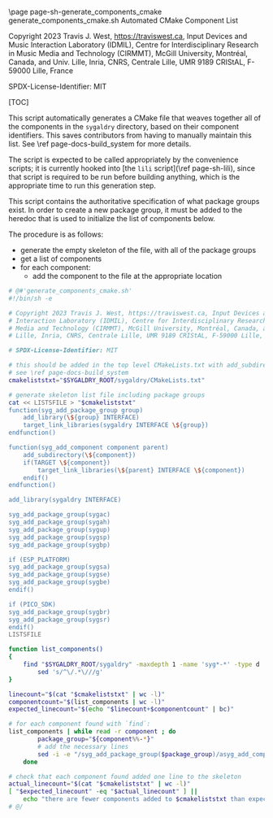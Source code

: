 \page page-sh-generate_components_cmake generate_components_cmake.sh Automated CMake Component List

Copyright 2023 Travis J. West, https://traviswest.ca, Input Devices and Music
Interaction Laboratory (IDMIL), Centre for Interdisciplinary Research in Music
Media and Technology (CIRMMT), McGill University, Montréal, Canada, and Univ.
Lille, Inria, CNRS, Centrale Lille, UMR 9189 CRIStAL, F-59000 Lille, France

SPDX-License-Identifier: MIT

[TOC]

This script automatically generates a CMake file that weaves together all of the
components in the `sygaldry` directory, based on their component identifiers.
This saves contributors from having to manually maintain this list.
See \ref page-docs-build_system for more details.

The script is expected to be called appropriately by the convenience scripts;
it is currently hooked into [the `lili` script](\ref page-sh-lili), since that
script is required to be run before building anything, which is the appropriate
time to run this generation step.

This script contains the authoritative specification of what package groups
exist. In order to create a new package group, it must be added to the heredoc
that is used to initialize the list of components below.

The procedure is as follows:

- generate the empty skeleton of the file, with all of the package groups
- get a list of components
- for each component:
    - add the component to the file at the appropriate location

```sh
# @#'generate_components_cmake.sh'
#!/bin/sh -e

# Copyright 2023 Travis J. West, https://traviswest.ca, Input Devices and Music
# Interaction Laboratory (IDMIL), Centre for Interdisciplinary Research in Music
# Media and Technology (CIRMMT), McGill University, Montréal, Canada, and Univ.
# Lille, Inria, CNRS, Centrale Lille, UMR 9189 CRIStAL, F-59000 Lille, France

# SPDX-License-Identifier: MIT

# this should be added in the top level CMakeLists.txt with add_subdirectory
# see \ref page-docs-build_system
cmakeliststxt="$SYGALDRY_ROOT/sygaldry/CMakeLists.txt"

# generate skeleton list file including package groups
cat << LISTSFILE > "$cmakeliststxt"
function(syg_add_package_group group)
    add_library(\${group} INTERFACE)
    target_link_libraries(sygaldry INTERFACE \${group})
endfunction()

function(syg_add_component component parent)
    add_subdirectory(\${component})
    if(TARGET \${component})
        target_link_libraries(\${parent} INTERFACE \${component})
    endif()
endfunction()

add_library(sygaldry INTERFACE)

syg_add_package_group(sygac)
syg_add_package_group(sygah)
syg_add_package_group(sygup)
syg_add_package_group(sygsp)
syg_add_package_group(sygbp)

if (ESP_PLATFORM)
syg_add_package_group(sygsa)
syg_add_package_group(sygse)
syg_add_package_group(sygbe)
endif()

if (PICO_SDK)
syg_add_package_group(sygbr)
syg_add_package_group(sygsr)
endif()
LISTSFILE

function list_components()
{
    find "$SYGALDRY_ROOT/sygaldry" -maxdepth 1 -name 'syg*-*' -type d |
        sed 's/^\/.*\///g'
}

linecount="$(cat "$cmakeliststxt" | wc -l)"
componentcount="$(list_components | wc -l)"
expected_linecount="$(echo "$linecount+$componentcount" | bc)"

# for each component found with `find`:
list_components | while read -r component ; do
        package_group="${component%%-*}"
        # add the necessary lines
        sed -i -e "/syg_add_package_group($package_group)/asyg_add_component($component $package_group)" "$cmakeliststxt"
    done

# check that each component found added one line to the skeleton
actual_linecount="$(cat "$cmakeliststxt" | wc -l)"
[ "$expected_linecount" -eq "$actual_linecount" ] ||
    echo "there are fewer components added to $cmakeliststxt than expected; is there a new package group? See $0 for more information"
# @/
```
